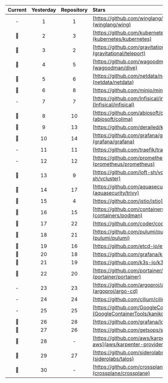 <div align="center">

|Current|Yesterday|Repository|Stars|Up/Dn|
|:---:|:---:|:---:|:---|:---:|
|-|1|1|[https://github.com/winglang/wing](winglang/wing)|+428|
|🔼|2|3|[https://github.com/kubernetes/kubernetes](kubernetes/kubernetes)|+192|
|🔽|3|2|[https://github.com/gravitational/teleport](gravitational/teleport)|+160|
|🔼|4|5|[https://github.com/wagoodman/dive](wagoodman/dive)|+142|
|🔼|5|6|[https://github.com/netdata/netdata](netdata/netdata)|+136|
|🔼|6|8|[https://github.com/minio/minio](minio/minio)|+128|
|-|7|7|[https://github.com/Infisical/infisical](Infisical/infisical)|+119|
|🔼|8|10|[https://github.com/abiosoft/colima](abiosoft/colima)|+118|
|🔼|9|13|[https://github.com/derailed/k9s](derailed/k9s)|+104|
|🔼|10|14|[https://github.com/grafana/grafana](grafana/grafana)|+101|
|-|11|11|[https://github.com/traefik/traefik](traefik/traefik)|+99|
|-|12|12|[https://github.com/prometheus/prometheus](prometheus/prometheus)|+99|
|🔽|13|9|[https://github.com/loft-sh/vcluster](loft-sh/vcluster)|+96|
|🔼|14|17|[https://github.com/aquasecurity/trivy](aquasecurity/trivy)|+91|
|🔽|15|4|[https://github.com/istio/istio](istio/istio)|+90|
|🔽|16|15|[https://github.com/containers/podman](containers/podman)|+88|
|🔼|17|22|[https://github.com/coder/coder](coder/coder)|+81|
|🔼|18|21|[https://github.com/pulumi/pulumi](pulumi/pulumi)|+80|
|🔽|19|16|[https://github.com/etcd-io/etcd](etcd-io/etcd)|+73|
|🔽|20|18|[https://github.com/grafana/k6](grafana/k6)|+70|
|🔽|21|19|[https://github.com/k3s-io/k3s](k3s-io/k3s)|+67|
|🔽|22|20|[https://github.com/portainer/portainer](portainer/portainer)|+66|
|-|23|23|[https://github.com/argoproj/argo-cd](argoproj/argo-cd)|+61|
|-|24|24|[https://github.com/cilium/cilium](cilium/cilium)|+59|
|-|25|25|[https://github.com/GoogleContainerTools/kaniko](GoogleContainerTools/kaniko)|+58|
|🔼|26|28|[https://github.com/grafana/loki](grafana/loki)|+55|
|🔽|27|26|[https://github.com/getsops/sops](getsops/sops)|+55|
|🔽|28|-|[https://github.com/aws/karpenter-provider-aws](aws/karpenter-provider-aws)|+52|
|🔽|29|27|[https://github.com/siderolabs/talos](siderolabs/talos)|+48|
|🔽|30|-|[https://github.com/crossplane/crossplane](crossplane/crossplane)|+48|


<div>
